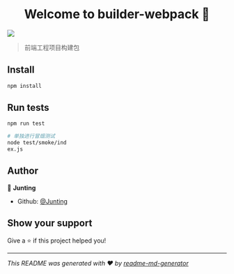 <h1 align="center">Welcome to builder-webpack 👋</h1>
<p>
  <img src="https://img.shields.io/badge/version-0.0.1-blue.svg?cacheSeconds=2592000" />
</p>

> 前端工程项目构建包

## Install

```sh
npm install
```

## Run tests

```sh
npm run test

# 单独进行冒烟测试
node test/smoke/ind
ex.js
```

## Author

👤 **Junting**

* Github: [@Junting](https://github.com/Junting)

## Show your support

Give a ⭐️ if this project helped you!

***
_This README was generated with ❤️ by [readme-md-generator](https://github.com/kefranabg/readme-md-generator)_
